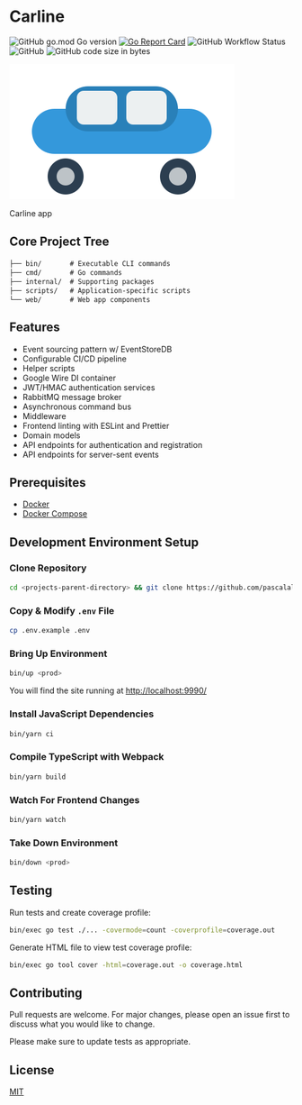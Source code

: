 # Carline

![GitHub go.mod Go version](https://img.shields.io/github/go-mod/go-version/pascalallen/carline)
[![Go Report Card](https://goreportcard.com/badge/github.com/pascalallen/carline)](https://goreportcard.com/report/github.com/pascalallen/carline)
![GitHub Workflow Status](https://img.shields.io/github/actions/workflow/status/pascalallen/carline/go.yml)
![GitHub](https://img.shields.io/github/license/pascalallen/carline)
![GitHub code size in bytes](https://img.shields.io/github/languages/code-size/pascalallen/carline)

![Logo](web/static/logo.svg)

Carline app

## Core Project Tree

```
├── bin/       # Executable CLI commands
├── cmd/       # Go commands
├── internal/  # Supporting packages
├── scripts/   # Application-specific scripts
└── web/       # Web app components
```

## Features

- Event sourcing pattern w/ EventStoreDB
- Configurable CI/CD pipeline
- Helper scripts
- Google Wire DI container
- JWT/HMAC authentication services
- RabbitMQ message broker
- Asynchronous command bus
- Middleware
- Frontend linting with ESLint and Prettier
- Domain models
- API endpoints for authentication and registration
- API endpoints for server-sent events

## Prerequisites

- [Docker](https://www.docker.com/)
- [Docker Compose](https://docs.docker.com/compose/)

## Development Environment Setup

### Clone Repository

```bash
cd <projects-parent-directory> && git clone https://github.com/pascalallen/carline.git
```

### Copy & Modify `.env` File

```bash
cp .env.example .env
```

### Bring Up Environment

```bash
bin/up <prod>
``` 

You will find the site running at [http://localhost:9990/](http://localhost:9990/)

### Install JavaScript Dependencies

```bash
bin/yarn ci
```

### Compile TypeScript with Webpack

```bash
bin/yarn build
```

### Watch For Frontend Changes

```bash
bin/yarn watch
```

### Take Down Environment

```bash
bin/down <prod>
```

## Testing

Run tests and create coverage profile:

```bash
bin/exec go test ./... -covermode=count -coverprofile=coverage.out
```

Generate HTML file to view test coverage profile:

```bash
bin/exec go tool cover -html=coverage.out -o coverage.html
```

## Contributing

Pull requests are welcome. For major changes, please open an issue first
to discuss what you would like to change.

Please make sure to update tests as appropriate.

## License

[MIT](LICENSE)
